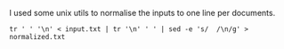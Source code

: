 I used some unix utils to normalise the inputs to one line per documents.

```
tr ' ' '\n' < input.txt | tr '\n' ' ' | sed -e 's/  /\n/g' > normalized.txt
```